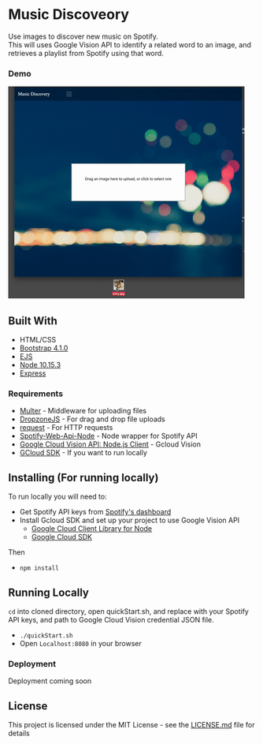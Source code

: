 # Music Discoveory

Use images to discover new music on Spotify.  
This will uses Google Vision API to identify a related word to an image, and retrieves a playlist from Spotify using that word.


### Demo

![Alt Text](demo.gif)


## Built With
* HTML/CSS
* [Bootstrap 4.1.0](https://getbootstrap.com/)
* [EJS](https://ejs.co/)
* [Node 10.15.3](https://nodejs.org/en/about/)
* [Express](https://expressjs.com/)


### Requirements

* [Multer](https://github.com/expressjs/multer) - Middleware for uploading files
* [DropzoneJS](https://www.dropzonejs.com/) - For drag and drop file uploads
* [request](https://github.com/request/request) - For HTTP requests
* [Spotify-Web-Api-Node](https://github.com/thelinmichael/spotify-web-api-node) - Node wrapper for Spotify API
* [Google Cloud Vision API: Node.js Client](https://github.com/googleapis/nodejs-vision#readme) - Gcloud Vision
* [GCloud SDK](https://cloud.google.com/sdk/) - If you want to run locally

## Installing (For running locally)

To run locally you will need to:  

*  Get Spotify API keys from [Spotify's dashboard](https://developer.spotify.com/dashboard/login)  
*  Install Gcloud SDK and set up your project to use Google Vision API
   *  [Google Cloud Client Library for Node](https://cloud.google.com/vision/docs/quickstart-client-libraries)
   *  [Google Cloud SDK](https://cloud.google.com/sdk/docs/quickstarts)

Then

*  `npm install`

## Running Locally

`cd` into cloned directory, open quickStart.sh, and replace with your Spotify API keys, and path to Google Cloud Vision credential JSON file.

*  `./quickStart.sh`
*  Open `Localhost:8080` in your browser


### Deployment

Deployment coming soon

## License

This project is licensed under the MIT License - see the [LICENSE.md](LICENSE.md) file for details